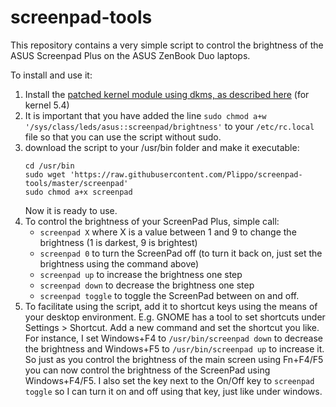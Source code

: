 # screenpad-tools
This repository contains a very simple script to control the brightness of the ASUS Screenpad Plus on the ASUS ZenBook Duo laptops.

To install and use it:
1. Install the [patched kernel module using dkms, as described here](https://github.com/Plippo/asus-wmi-screenpad) (for kernel 5.4)
2. It is important that you have added the line `sudo chmod a+w '/sys/class/leds/asus::screenpad/brightness'` to your `/etc/rc.local` file so that you can use the script without sudo.
3. download the script to your /usr/bin folder and make it executable:
   ```
   cd /usr/bin
   sudo wget 'https://raw.githubusercontent.com/Plippo/screenpad-tools/master/screenpad'
   sudo chmod a+x screenpad
   ```
   Now it is ready to use.
4. To control the brightness of your ScreenPad Plus, simple call:
   - `screenpad X` where X is a value between 1 and 9 to change the brightness (1 is darkest, 9 is brightest)
   - `screenpad 0` to turn the ScreenPad off (to turn it back on, just set the brightness using the command above)
   - `screenpad up` to increase the brightness one step
   - `screenpad down` to decrease the brightness one step
   - `screenpad toggle` to toggle the ScreenPad between on and off.
5. To facilitate using the script, add it to shortcut keys using the means of your desktop environment. E.g. GNOME has a tool to set shortcuts under Settings > Shortcut. Add a new command and set the shortcut you like. For instance, I set Windows+F4 to `/usr/bin/screenpad down` to decrease the brightness and Windows+F5 to `/usr/bin/screenpad up` to increase it. So just as you control the brightness of the main screen using Fn+F4/F5 you can now control the brightness of the ScreenPad using Windows+F4/F5. I also set the key next to the On/Off key to `screenpad toggle` so I can turn it on and off using that key, just like under windows.
